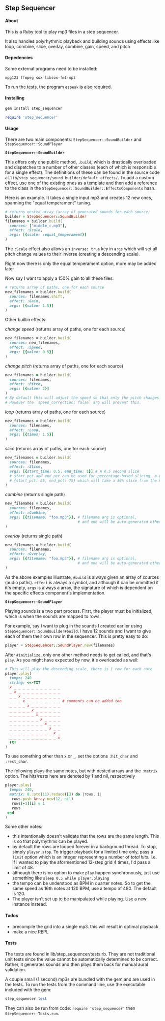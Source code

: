 ## Step Sequencer 

#### About

This is a Ruby tool to play mp3 files in a step sequencer.

It also handles polyrhythmic playback and building sounds using effects like
loop, combine, slice, overlay, combine, gain, speed, and pitch

#### Depedencies

Some external programs need to be installed:

`mpg123 ffmpeg sox libsox-fmt-mp3`

To run the tests, the program `espeak` is also required.

#### Installing

```sh
gem install step_sequencer
```

```rb
require 'step_sequencer'
```

#### Usage

There are two main components: `StepSequencer::SoundBuilder` and
`StepSequencer::SoundPlayer`

**`StepSequencer::SoundBuilder`**

This offers only one public method, `.build`, which is drastically overloaded
and dispatches to a number of other classes (each of which is responsible for
a single effect). The definitions of these can be found in the source code at
 `lib/step_sequencer/sound_builder/default_effects/`. To add a custom effect,
 use one of the existing ones as a template and then add a reference to the class
 in the `StepSequencer::SoundBuilder::EffectsComponents` hash.

Here is an example. It takes a single input mp3 and creates 12 new ones,
spanning the "equal temperament" tuning.

```rb
# returns nested array (array of generated sounds for each source)
builder = StepSequencer::SoundBuilder
filenames = builder.build(
  sources: ["middle_c.mp3"],
  effect: :Scale,
  args: [{scale: :equal_temperament}]
)
```

The `:Scale` effect also allows an `inverse: true` key in `args` which will
set all pitch change values to their inverse (creating a descending scale).

Right now there is only the equal temperament option, more may be added later

Now say I want to apply a 150% gain to all these files:

```rb
# returns array of paths, one for each source
new_filenames = builder.build(
  sources: filenames.shift,
  effect: :Gain,
  args: [{value: 1.5}]
)
```

Other builtin effects:

_change speed_ (returns array of paths, one for each source)

```rb
new_filenames = builder.build(
  sources: new_filenames,
  effect: :Speed,
  args: [{value: 0.5}]
)
```

_change pitch_ (returns array of paths, one for each source)

```rb
new_filenames = builder.build(
  sources: filenames,
  effect: :Pitch,
  args: [{value: 2}]
)
# By default this will adjust the speed so that only the pitch changes.
# However the `speed_correction: false` arg will prevent this.
```

_loop_ (returns array of paths, one for each source)

```rb
new_filenames = builder.build(
  sources: filenames,
  effect: :Loop,
  args: [{times: 1.5}]
)
```

_slice_ (returns array of paths, one for each source)

```rb
new_filenames = builder.build(
  sources: filenames,
  effect: :Slice,
  args: [{start_time: 0.5, end_time: 1}] # A 0.5 second slice
  # start_pct and end_pct can be used for percentage-based slicing, e.g.
  # {start_pct: 25, end_pct: 75} which will take a 50% slice from the middle.
)
```

_combine_ (returns single path)

```rb
new_filenames = builder.build(
  sources: filenames,
  effect: :Combine,
  args: [{filename: "foo.mp3"}], # filename arg is optional,
                                 # and one will be auto-generated otherwise.
)
```

_overlay_ (returns single path)

```rb
new_filenames = builder.build(
  sources: filenames,
  effect: :Overlay,
  args: [{filename: "foo.mp3"}], # filename arg is optional,
                                 # and one will be auto-generated otherwise.
)
```

As the above examples illustrate,  `#build` is always given an array of sources
(audio paths). `effect` is always a symbol, and although it can be ommitted if
it's empty, `args` is always a array, the signature of which is dependent on the
specific effects component's implementation.

**`StepSequencer::SoundPlayer`**

Playing sounds is a two part process. First, the player must be initialized,
which is when the sounds are mapped to rows.

For example, say I want to plug in the sounds I created earlier using
`StepSequencer::SoundBuilder#build`. I have 12 sounds and I want to give each
of them their own row in the sequencer. This is pretty easy to do:

```rb
player = StepSequencer::SoundPlayer.new(filenames)
```

After `#initialize`, only one other method needs to get called, and that's `play`.
As you might have expected by now, it's overloaded as well:

```rb
# This will play the descending scale, there is 1 row for each note
player.play(
  tempo: 240
  string: <<-TXT
  x _ _ _ _ _ _ _ _ _ _ _ 
  _ x _ _ _ _ _ _ _ _ _ _ 
  _ _ x _ _ _ _ _ _ _ _ _ 
  _ _ _ x _ _ _ _ _ _ _ _ # comments can be added too
  _ _ _ _ x _ _ _ _ _ _ _
  _ _ _ _ _ x _ _ _ _ _ _ 
  _ _ _ _ _ _ x _ _ _ _ _ 
  _ _ _ _ _ _ _ x _ _ _ _ 
  _ _ _ _ _ _ _ _ x _ _ _
  _ _ _ _ _ _ _ _ _ x _ _ 
  _ _ _ _ _ _ _ _ _ _ x _ 
  _ _ _ _ _ _ _ _ _ _ _ x 
  TXT
)
```

To use something other than `x` or `_`, set the options `:hit_char` and `:rest_char`.

The following plays the same notes, but with nested arrays and the `:matrix` option.
The hits/rests here are denoted by 1 and nil, respectively 

```rb
player.play(
  tempo: 240,
  matrix: 0.upto(11).reduce([]) do |rows, i|
   rows.push Array.new(12, nil)
   rows[-1][i] = 1
   rows
 end  
)
```

Some other notes:

- this intentionally doesn't validate that the rows
are the same length. This is so that polyrhythms can be played.
- by default the rows are looped forever in a background thread. To stop, simply
`player.stop`. To trigger playback for a limited time only, pass a `limit` option
which is an integer representing a number of _total hits_. I.e. if I wanted to
play the aformentioned 12-step grid 4 times, I'd pass a limit of 48.
- although there is no option to make `play` happen synchronously, just use
something like `sleep 0.5 while player.playing`
- the tempo can be understood as BPM in quarter notes. So to get the same speed
as 16th notes at 120 BPM, use a tempo of 480. The default is 120.
- The player isn't set up to be manipulated while playing. Use a new instance instead.

#### Todos

- precompile the grid into a single mp3. this will result in optimal playback
- make a nice REPL

#### Tests

The tests are found in lib/step_sequencer/tests.rb. They are not traditional
unit tests since the value cannot be automatically determined to be correct.
Rather, it generates sounds and then plays them back for manual aural
validation. 

A couple small (1 second) mp3s are bundled with the gem and are used in the tests.
To run the tests from the command line, use the executable included with the gem:

```rb
step_sequencer test
```

They can also be run from code: `require 'step_sequencer'` then
`StepSequencer::Tests.run`.
